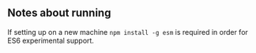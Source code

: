 ## Notes about running

If setting up on a new machine `npm install -g esm` is required
in order for ES6 experimental support.
